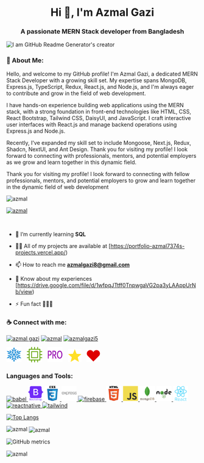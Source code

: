  <h1 align="center">Hi 👋, I'm Azmal Gazi</h1>
<h3 align="center">A passionate MERN Stack developer from Bangladesh</h3>

![I am GitHub Readme Generator's creator]( https://raw.githubusercontent.com/shakilahmedatik/shakilahmedatik/main/banner.jpg)

<h3 align="left">🚀 About Me:</h3>
 Hello, and welcome to my GitHub profile! I'm Azmal Gazi, a dedicated MERN Stack Developer with a growing skill set. My expertise spans MongoDB, Express.js, TypeScript, Redux, React.js, and Node.js, and I'm always eager to contribute and grow in the field of web development.

I have hands-on experience building web applications using the MERN stack, with a strong foundation in front-end technologies like HTML, CSS, React Bootstrap, Tailwind CSS, DaisyUI, and JavaScript. I craft interactive user interfaces with React.js and manage backend operations using Express.js and Node.js.

Recently, I've expanded my skill set to include Mongoose, Next.js, Redux, Shadcn, NextUI, and Ant Design. Thank you for visiting my profile! I look forward to connecting with professionals, mentors, and potential employers as we grow and learn together in this dynamic field.

Thank you for visiting my profile! I look forward to connecting with fellow professionals, mentors, and potential employers to grow and learn together in the dynamic field of web development


<p align="left"> <img src="https://komarev.com/ghpvc/?username=azmal&label=Profile%20views&color=0e75b6&style=flat" alt="azmal" /> </p>

<p align="left"> <a href="https://github.com/ryo-ma/github-profile-trophy"><img src="https://github-profile-trophy.vercel.app/?username=azmal" alt="azmal" /></a> </p>

<p align="left"> <a href="https://twitter.com/" target="blank"><img src="https://img.shields.io/twitter/follow/?logo=twitter&style=for-the-badge" alt="" /></a> </p>

- 🌱 I’m currently learning **SQL**

- 👨‍💻 All of my projects are available at [https://portfolio-azmal7374s-projects.vercel.app/)

- 📫 How to reach me **azmalgazi8@gmail.com**

- 📄 Know about my experiences [https://drive.google.com/file/d/1wfpqJTtff0TnpwgaVG2pa3yLAAppUrNb/view)

- ⚡ Fun fact **🤔🤔🤔**

<h3 align="left">☕ Connect with me:</h3>
<p align="left">
<a href="https://www.linkedin.com/in/azmal-gazi-99489a278/" target="blank"><img align="center" src="https://raw.githubusercontent.com/rahuldkjain/github-profile-readme-generator/master/src/images/icons/Social/linked-in-alt.svg" alt="azmal gazi" height="30" width="40" /></a>
<a href="https://www.facebook.com/profile.php?id=100015683137075" target="blank"><img align="center" src="https://raw.githubusercontent.com/rahuldkjain/github-profile-readme-generator/master/src/images/icons/Social/facebook.svg" alt="azmal" height="30" width="40" /></a>
<a href="[https://linkedin.com/in/azmal gazi](https://www.instagram.com/azmalgazi5/)" target="blank"><img align="center" src="https://raw.githubusercontent.com/rahuldkjain/github-profile-readme-generator/master/src/images/icons/Social/instagram.svg" alt="azmalgazi5" height="30" width="40" /></a>
</p>

<a href='https://archiveprogram.github.com/'><img src='https://raw.githubusercontent.com/acervenky/animated-github-badges/master/assets/acbadge.gif' width='40' height='40'></a> <a href='https://docs.github.com/en/developers'><img src='https://raw.githubusercontent.com/acervenky/animated-github-badges/master/assets/devbadge.gif' width='40' height='40'></a> <a href='https://github.com/pricing'><img src='https://raw.githubusercontent.com/acervenky/animated-github-badges/master/assets/pro.gif' width='40' height='40'></a> <a href='https://stars.github.com/'><img src='https://raw.githubusercontent.com/acervenky/animated-github-badges/master/assets/starbadge.gif' width='35' height='35'></a> <a href='https://docs.github.com/en/github/supporting-the-open-source-community-with-github-sponsors'><img src='https://raw.githubusercontent.com/acervenky/animated-github-badges/master/assets/sponsorbadge.gif' width='35' height='35'></a> 



<h3 align="left">Languages and Tools:</h3>
<p align="left"> <a href="https://babeljs.io/" target="_blank" rel="noreferrer"> <img src="https://www.vectorlogo.zone/logos/babeljs/babeljs-icon.svg" alt="babel" width="40" height="40"/> </a> <a href="https://getbootstrap.com" target="_blank" rel="noreferrer"> <img src="https://raw.githubusercontent.com/devicons/devicon/master/icons/bootstrap/bootstrap-plain-wordmark.svg" alt="bootstrap" width="40" height="40"/> </a> <a href="https://www.w3schools.com/css/" target="_blank" rel="noreferrer"> <img src="https://raw.githubusercontent.com/devicons/devicon/master/icons/css3/css3-original-wordmark.svg" alt="css3" width="40" height="40"/> </a> <a href="https://expressjs.com" target="_blank" rel="noreferrer"> <img src="https://raw.githubusercontent.com/devicons/devicon/master/icons/express/express-original-wordmark.svg" alt="express" width="40" height="40"/> </a> <a href="https://firebase.google.com/" target="_blank" rel="noreferrer"> <img src="https://www.vectorlogo.zone/logos/firebase/firebase-icon.svg" alt="firebase" width="40" height="40"/> </a> <a href="https://www.w3.org/html/" target="_blank" rel="noreferrer"> <img src="https://raw.githubusercontent.com/devicons/devicon/master/icons/html5/html5-original-wordmark.svg" alt="html5" width="40" height="40"/> </a> <a href="https://developer.mozilla.org/en-US/docs/Web/JavaScript" target="_blank" rel="noreferrer"> <img src="https://raw.githubusercontent.com/devicons/devicon/master/icons/javascript/javascript-original.svg" alt="javascript" width="40" height="40"/> </a> <a href="https://www.mongodb.com/" target="_blank" rel="noreferrer"> <img src="https://raw.githubusercontent.com/devicons/devicon/master/icons/mongodb/mongodb-original-wordmark.svg" alt="mongodb" width="40" height="40"/> </a> <a href="https://nodejs.org" target="_blank" rel="noreferrer"> <img src="https://raw.githubusercontent.com/devicons/devicon/master/icons/nodejs/nodejs-original-wordmark.svg" alt="nodejs" width="40" height="40"/> </a> <a href="https://reactjs.org/" target="_blank" rel="noreferrer"> <img src="https://raw.githubusercontent.com/devicons/devicon/master/icons/react/react-original-wordmark.svg" alt="react" width="40" height="40"/> </a> <a href="https://reactnative.dev/" target="_blank" rel="noreferrer"> <img src="https://reactnative.dev/img/header_logo.svg" alt="reactnative" width="40" height="40"/> </a> <a href="https://tailwindcss.com/" target="_blank" rel="noreferrer"> <img src="https://www.vectorlogo.zone/logos/tailwindcss/tailwindcss-icon.svg" alt="tailwind" width="40" height="40"/> </a> </p>

[![Top Langs](https://github-readme-stats.vercel.app/api/top-langs/?username=Azmal7374)](https://github.com/anuraghazra/github-readme-stats)

 

<p><img align="left" src="https://github-readme-stats.vercel.app/api/top-langs?username=azmal&show_icons=true&locale=en&layout=compact" alt="azmal" /></p>

<p>&nbsp;<img align="center" src="https://github-readme-stats.vercel.app/api?username=azmal&show_icons=true&locale=en" alt="azmal" /></p>

![GitHub metrics](https://metrics.lecoq.io/Azmal7374)  

<p><img align="center" src="https://github-readme-streak-stats.herokuapp.com/?user=azmal&" alt="azmal" /></p>
